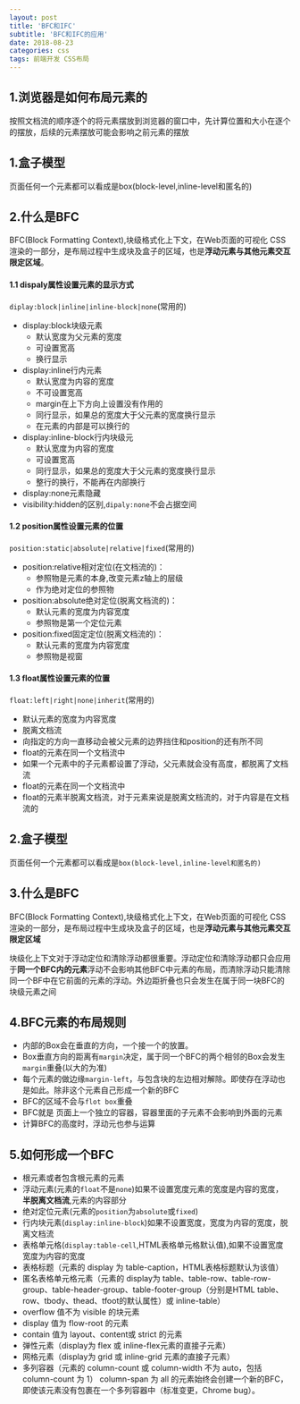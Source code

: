 ```yaml
---
layout: post
title: 'BFC和IFC'
subtitle: 'BFC和IFC的应用'
date: 2018-08-23
categories: css
tags: 前端开发 CSS布局
---
```


## 1.浏览器是如何布局元素的
按照文档流的顺序逐个的将元素摆放到浏览器的窗口中，先计算位置和大小在逐个的摆放，后续的元素摆放可能会影响之前元素的摆放
## 1.盒子模型
页面任何一个元素都可以看成是box(block-level,inline-level和匿名的)
## 2.什么是BFC
BFC(Block Formatting Context),块级格式化上下文，在Web页面的可视化 CSS渲染的一部分，是布局过程中生成块及盒子的区域，也是**浮动元素与其他元素交互限定区域**。
#### 1.1 dispaly属性设置元素的显示方式
```diplay:block|inline|inline-block|none```(常用的)   
- display:block块级元素
    - 默认宽度为父元素的宽度
    - 可设置宽高
    - 换行显示
- display:inline行内元素
    - 默认宽度为内容的宽度
    - 不可设置宽高
    - margin在上下方向上设置没有作用的
    - 同行显示，如果总的宽度大于父元素的宽度换行显示
    - 在元素的内部是可以换行的
- display:inline-block行内块级元
    - 默认宽度为内容的宽度
    - 可设置宽高
    - 同行显示，如果总的宽度大于父元素的宽度换行显示
    - 整行的换行，不能再在内部换行
- display:none元素隐藏
- visibility:hidden的区别,```dipaly:none```不会占据空间

#### 1.2 position属性设置元素的位置
```position:static|absolute|relative|fixed```(常用的)   
- position:relative相对定位(在文档流的)：
    - 参照物是元素的本身,改变元素z轴上的层级
    - 作为绝对定位的参照物
- position:absolute绝对定位(脱离文档流的)：
    - 默认元素的宽度为内容宽度
    - 参照物是第一个定位元素
- position:fixed固定定位(脱离文档流的)：
    - 默认元素的宽度为内容宽度
    - 参照物是视窗

#### 1.3 float属性设置元素的位置
```float:left|right|none|inherit```(常用的)   
- 默认元素的宽度为内容宽度
- 脱离文档流
- 向指定的方向一直移动会被父元素的边界挡住和position的还有所不同
- float的元素在同一个文档流中
- 如果一个元素中的子元素都设置了浮动，父元素就会没有高度，都脱离了文档流
- float的元素在同一个文档流中
- float的元素半脱离文档流，对于元素来说是脱离文档流的，对于内容是在文档流的

## 2.盒子模型
页面任何一个元素都可以看成是```box(block-level,inline-level和匿名的)```
## 3.什么是BFC
BFC(Block Formatting Context),块级格式化上下文，在Web页面的可视化 CSS渲染的一部分，是布局过程中生成块及盒子的区域，也是**浮动元素与其他元素交互限定区域**


块级化上下文对于浮动定位和清除浮动都很重要。浮动定位和清除浮动都只会应用于**同一个BFC内的元素**浮动不会影响其他BFC中元素的布局，而清除浮动只能清除同一个BF中在它前面的元素的浮动。外边距折叠也只会发生在属于同一块BFC的块级元素之间
## 4.BFC元素的布局规则
- 内部的Box会在垂直的方向，一个接一个的放置。
- Box垂直方向的距离有```margin```决定，属于同一个BFC的两个相邻的Box会发生```margin```重叠(以大的为准)
- 每个元素的做边缘```margin-left```，与包含块的左边相对解除。即使存在浮动也是如此。除非这个元素自己形成一个新的BFC
- BFC的区域不会与```flot box```重叠
- BFC就是 页面上一个独立的容器，容器里面的子元素不会影响到外面的元素
- 计算BFC的高度时，浮动元也参与运算

## 5.如何形成一个BFC
- 根元素或者包含根元素的元素
- 浮动元素(元素的```float```不是```none```)如果不设置宽度元素的宽度是内容的宽度，**半脱离文档流**,元素的内容部分
- 绝对定位元素(元素的```position```为```absolute```或```fixed```)
- 行内块元素(```display:inline-block```)如果不设置宽度，宽度为内容的宽度，脱离文档流
- 表格单元格(```display:table-cell```,HTML表格单元格默认值),如果不设置宽度宽度为内容的宽度
- 表格标题（元素的 display 为 table-caption，HTML表格标题默认为该值）
- 匿名表格单元格元素（元素的 display为 table、table-row、table-row-group、table-header-group、table-footer-group（分别是HTML table、row、tbody、thead、tfoot的默认属性）或 inline-table）
- overflow 值不为 visible 的块元素
- display 值为 flow-root 的元素
- contain 值为 layout、content或 strict 的元素
- 弹性元素（display为 flex 或 inline-flex元素的直接子元素）
- 网格元素（display为 grid 或 inline-grid 元素的直接子元素）
- 多列容器（元素的 column-count 或 column-width 不为 auto，包括 column-count 为 1）
column-span 为 all 的元素始终会创建一个新的BFC，即使该元素没有包裹在一个多列容器中（标准变更，Chrome bug）。





	
